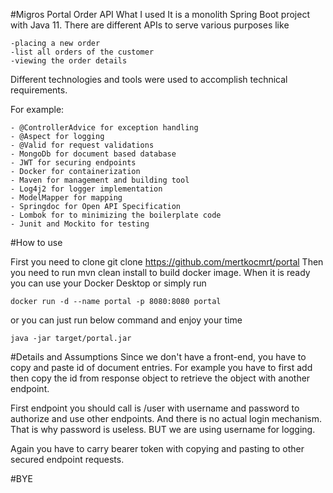 #Migros Portal Order API
What I used
It is a monolith Spring Boot project with Java 11. 
There are different APIs to serve various purposes 
like 

    -placing a new order 
    -list all orders of the customer 
    -viewing the order details

Different technologies and tools were used to accomplish technical requirements.

For example:

    - @ControllerAdvice for exception handling
    - @Aspect for logging
    - @Valid for request validations
    - MongoDb for document based database
    - JWT for securing endpoints
    - Docker for containerization
    - Maven for management and building tool
    - Log4j2 for logger implementation
    - ModelMapper for mapping
    - Springdoc for Open API Specification
    - Lombok for to minimizing the boilerplate code
    - Junit and Mockito for testing
    
#How to use

First you need to clone
    git clone https://github.com/mertkocmrt/portal
Then you need to run
    mvn clean install
to build docker image. When it is ready you can use your Docker Desktop or simply run

    docker run -d --name portal -p 8080:8080 portal
or you can just run below command and enjoy your time

    java -jar target/portal.jar
    
#Details and Assumptions
Since we don't have a front-end, you have to copy and paste id of document entries. For example you have to first add then copy the id from response object to retrieve the object with another endpoint.

First endpoint you should call is /user with username and password to authorize and use other endpoints. And there is no actual login mechanism. That is why password is useless. BUT we are using username for logging.

Again you have to carry bearer token with copying and pasting to other secured endpoint requests.


#BYE
